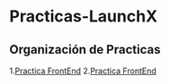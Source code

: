 # Practicas-LaunchX

## Organización de Practicas
1.[Practica FrontEnd](https://github.com/IngGustavo/Practicas-LaunchX/tree/main/Practica%20FrontEnd2)
2.[Practica FrontEnd]( https://github.com/IngGustavo/Practicas-LaunchX/blob/main/Pr%C3%A1ctica%20html/README.md)




